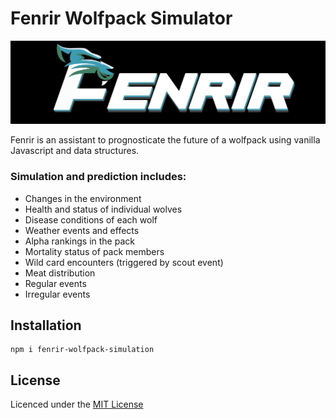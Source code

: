 # Fenrir Wolfpack Simulator
![alt text][logo]

[logo]: https://github.com/skywarth/Fenrir-wolfpack-simulator/blob/master/resc/fenrir-logo-black.png "Fenrir Wolfpack Simulator"
Fenrir is an assistant to prognosticate the future of a wolfpack using vanilla Javascript and data structures. 

### Simulation and prediction includes:
* Changes in the environment
* Health and status of individual wolves
* Disease conditions of each wolf
* Weather events and effects
* Alpha rankings in the pack
* Mortality status of pack members
* Wild card encounters (triggered by scout event)
* Meat distribution
* Regular events
* Irregular events



## Installation
```
npm i fenrir-wolfpack-simulation
```
## License
Licenced under the [MIT License](https://github.com/skywarth/Fenrir-wolfpack-simulator/blob/master/LICENSE)
